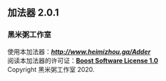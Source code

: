 ## 加法器 2.0.1
### 黑米粥工作室
使用本加法器：***<http://www.heimizhou.ga/Adder>***  
阅读本加法器的许可证：[**Boost Software License 1.0**](https://github.com/Heymmy-Zhou/Adder/blob/master/LICENSE_1_0.txt)  
Copyright 黑米粥工作室 2020.
